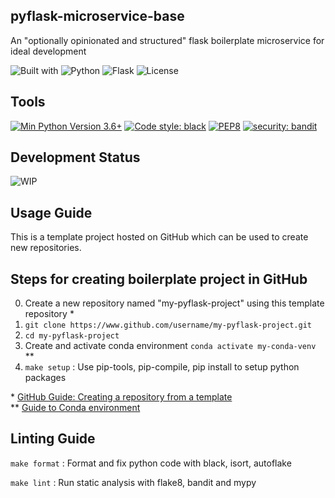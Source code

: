 pyflask-microservice-base
------------------------------------------------------------------------------
An "optionally opinionated and structured" flask boilerplate microservice for ideal development

![Built with](https://img.shields.io/badge/-Built%20with-073551?style=flat-square)
![Python](https://img.shields.io/badge/-Python-3776AB?style=flat-square&logo=Python&logoColor=white)
![Flask](https://img.shields.io/badge/-Flask-000000?style=flat-square&logo=flask&logoColor=white)
![License](https://img.shields.io/github/license/pritam001/pyflask-microservice-base?style=flat-square&label=License)

Tools
------------------------------------------------------------------------------
[![Min Python Version 3.6+](https://img.shields.io/badge/python-3.6+-3776AB.svg)](https://www.python.org/download/releases/3.6.0/)
[![Code style: black](https://img.shields.io/badge/code%20style-black-000000.svg)](https://github.com/psf/black)
[![PEP8](https://img.shields.io/badge/code%20style-pep8-orange.svg)](https://www.python.org/dev/peps/pep-0008/)
[![security: bandit](https://img.shields.io/badge/security-bandit-yellow.svg)](https://github.com/PyCQA/bandit)

Development Status
------------------------------------------------------------------------------
![WIP](https://img.shields.io/badge/%20%F0%9F%9A%A7%20-Work%20in%20progress-important)

Usage Guide
------------------------------------------------------------------------------
This is a template project hosted on GitHub which can be used to create new repositories.

Steps for creating boilerplate project in GitHub
------------------------------------------------------------------------------
0. Create a new repository named "my-pyflask-project" using this template repository *
0. `git clone https://www.github.com/username/my-pyflask-project.git`
0. `cd my-pyflask-project`
0. Create and activate conda environment `conda activate my-conda-venv` **
0. `make setup` : Use pip-tools, pip-compile, pip install to setup python packages

\* [GitHub Guide: Creating a repository from a template](https://docs.github.com/en/github/creating-cloning-and-archiving-repositories/creating-a-repository-from-a-template)
<br>
\** [Guide to Conda environment](https://github.com/pritam001/pyflask-microservice-base/blob/master/documentation/conda.md)



Linting Guide
------------------------------------------------------------------------------
`make format` : Format and fix python code with black, isort, autoflake

`make lint` : Run static analysis with flake8, bandit and mypy
